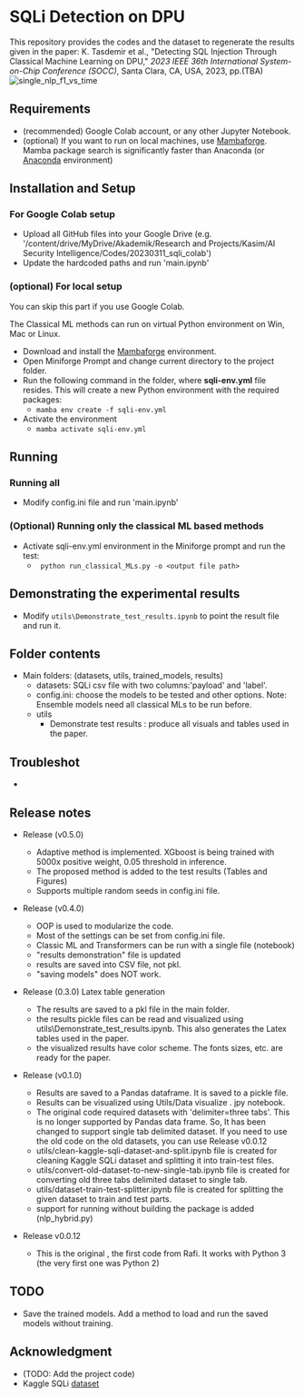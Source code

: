 # SQLi Detection on DPU
This repository provides the codes and the dataset to regenerate the results given in the paper: K. Tasdemir et al., "Detecting SQL Injection Through Classical Machine Learning on DPU," _2023 IEEE 36th International System-on-Chip Conference (SOCC)_, Santa Clara, CA, USA, 2023, pp.(TBA) 
![single_nlp_f1_vs_time](https://github.com/gdrlab/dpu-sqli-detection/assets/6195512/080c4166-1da8-4d0e-ab08-57a557e784ab)


## Requirements  

- (recommended) Google Colab account, or any other Jupyter Notebook.
- (optional) If you want to run on local machines, use [Mambaforge](https://github.com/conda-forge/miniforge#mambaforge). Mamba package search is significantly faster than Anaconda (or [Anaconda](https://www.anaconda.com/products/distribution) environment)
## Installation and Setup
### For Google Colab setup
- Upload all GitHub files into your Google Drive (e.g. '/content/drive/MyDrive/Akademik/Research and Projects/Kasim/AI Security Intelligence/Codes/20230311_sqli_colab')
- Update the hardcoded paths and run 'main.ipynb'
### (optional) For local setup 
You can skip this part if you use Google Colab. 

The Classical ML methods can run on virtual Python environment on Win, Mac or Linux.

- Download and install the [Mambaforge](https://github.com/conda-forge/miniforge#mambaforge) environment.
- Open Miniforge Prompt and change current directory to the project folder. 
- Run the following command in the folder, where **sqli-env.yml** file resides. This will create a new Python environment with the required packages:
    -  ``` mamba env create -f sqli-env.yml ```
- Activate the environment
    - ``` mamba activate sqli-env.yml ```


## Running
### Running all
- Modify config.ini file and run 'main.ipynb'

### (Optional) Running only the classical ML based methods
- Activate sqli-env.yml environment in the Miniforge prompt and run the test:
    - ``` python run_classical_MLs.py -o <output file path>```


## Demonstrating the experimental results

- Modify ``` utils\Demonstrate_test_results.ipynb ``` to point the result file and run it.

## Folder contents
- Main folders: (datasets, utils, trained_models, results)
  - datasets: SQLi csv file with two columns:'payload' and 'label'.
  - config.ini: choose the models to be tested and other options. Note: Ensemble models need all classical MLs to be run before.
  - utils   
    - Demonstrate test results : produce all visuals and tables used in the paper.

## Troubleshot

- 
## Release notes
- Release (v0.5.0)
  - Adaptive method is implemented. XGboost is being trained with 5000x positive weight, 0.05 threshold in inference.
  - The proposed method is added to the test results (Tables and Figures)
  - Supports multiple random seeds in config.ini file.
- Release (v0.4.0)
  - OOP is used to modularize the code.
  - Most of the settings can be set from config.ini file.
  - Classic ML and Transformers can be run with a single file (notebook)
  - "results demonstration" file is updated
  - results are saved into CSV file, not pkl.
  - "saving models" does NOT work.
- Release (0.3.0) Latex table generation
  - The results are saved to a pkl file in the main folder.
  - the results pickle files can be read and visualized using utils\Demonstrate_test_results.ipynb. This also generates the Latex tables used in the paper.
  - the visualized results have color scheme. The fonts sizes, etc. are ready for the paper.
- Release (v0.1.0)
    - Results are saved to a Pandas dataframe. It is saved to a pickle file.
    - Results can be visualized using Utils/Data visualize . jpy notebook.
    - The original code required datasets with 'delimiter=three tabs'. This is no longer supported by Pandas data frame. So, It has been changed to support single tab delimited dataset. If you need to use the old code on the old datasets, you can use Release v0.0.12
	- utils/clean-kaggle-sqli-dataset-and-split.ipynb file is created for cleaning Kaggle SQLi dataset and splitting it into train-test files.
	- utils/convert-old-dataset-to-new-single-tab.ipynb file is created for converting old three tabs delimited dataset to single tab.
	- utils/dataset-train-test-splitter.ipynb file is created for splitting the given dataset to train and test parts.
	- support for running without building the package is added (nlp_hybrid.py)

- Release v0.0.12

    - This is the original , the first code from Rafi. It works with Python 3 (the very first one was Python 2)

## TODO
- Save the trained models. Add a method to load and run the saved models without training.

## Acknowledgment
- (TODO: Add the project code)
- Kaggle SQLi [dataset](https://www.kaggle.com/datasets/syedsaqlainhussain/sql-injection-dataset)

 
